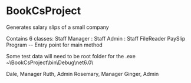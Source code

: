 # BookCsProject
Generates salary slips of a small company

Contains 6 classes:
Staff
Manager : Staff
Admin : Staff
FileReader
PaySlip
Program -- Entry point for main method


Some test data will need to be root folder for the .exe ~\BookCsProject\bin\Debug\net6.0\

Dale, Manager
Ruth, Admin
Rosemary, Manager
Ginger, Admin